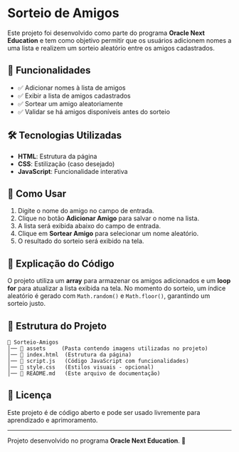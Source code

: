 # Sorteio de Amigos

Este projeto foi desenvolvido como parte do programa **Oracle Next Education** e tem como objetivo permitir que os usuários adicionem nomes a uma lista e realizem um sorteio aleatório entre os amigos cadastrados.

## 📌 Funcionalidades
- ✅ Adicionar nomes à lista de amigos
- ✅ Exibir a lista de amigos cadastrados
- ✅ Sortear um amigo aleatoriamente
- ✅ Validar se há amigos disponíveis antes do sorteio

## 🛠️ Tecnologias Utilizadas
- **HTML**: Estrutura da página
- **CSS**: Estilização (caso desejado)
- **JavaScript**: Funcionalidade interativa

## 🎯 Como Usar
1. Digite o nome do amigo no campo de entrada.
2. Clique no botão **Adicionar Amigo** para salvar o nome na lista.
3. A lista será exibida abaixo do campo de entrada.
4. Clique em **Sortear Amigo** para selecionar um nome aleatório.
5. O resultado do sorteio será exibido na tela.

## 🚀 Explicação do Código
O projeto utiliza um **array** para armazenar os amigos adicionados e um **loop for** para atualizar a lista exibida na tela. No momento do sorteio, um índice aleatório é gerado com `Math.random()` e `Math.floor()`, garantindo um sorteio justo.

## 📂 Estrutura do Projeto
```
📁 Sorteio-Amigos
│── 📁 assets     (Pasta contendo imagens utilizadas no projeto)
│── 📄 index.html  (Estrutura da página)
│── 📄 script.js   (Código JavaScript com funcionalidades)
│── 📄 style.css   (Estilos visuais - opcional)
│── 📄 README.md   (Este arquivo de documentação)
```

## 📜 Licença
Este projeto é de código aberto e pode ser usado livremente para aprendizado e aprimoramento.

---
Projeto desenvolvido no programa **Oracle Next Education**. 🚀

